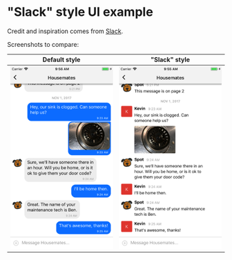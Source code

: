 # "Slack" style UI example

Credit and inspiration comes from [Slack](https://slack.com/).

Screenshots to compare:

| Default style | "Slack" style |
|:-------------:|:-------------:|
| <img src="https://raw.githubusercontent.com/EITIAfrica/chatapplication/master/example-slack-message/example-default-style.png" alt="Example with default style" width="300"> | <img src="https://raw.githubusercontent.com/EITIAfrica/chatapplication/master/example-slack-message/example-slack-style.png" alt="Example with Slack style" width="300"> |
